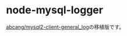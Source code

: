node-mysql-logger
===

[abcang/mysql2-client-general_log](https://github.com/abcang/mysql2-client-general_log)の移植版です。
